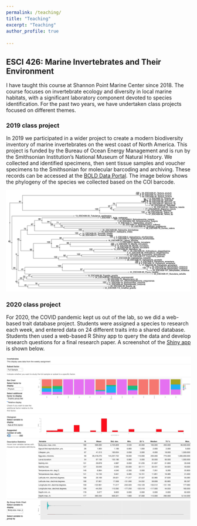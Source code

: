 ```yaml
---
permalink: /teaching/
title: "Teaching"
excerpt: "Teaching"
author_profile: true

---
```


## ESCI 426: Marine Invertebrates and Their Environment

I have taught this course at Shannon Point Marine Center since 2018. The course focuses on invertebrate ecology and diversity in local marine habitats, with a significant laboratory component devoted to species identification. For the past two years, we have undertaken class projects focused on different themes.

### 2019 class project

In 2019 we participated in a wider project to create a modern biodiversity inventory of marine invertebrates on the west coast of North America. This project is funded by the Bureau of Ocean Energy Management and is run by the Smithsonian Institution’s National Museum of Natural History. We collected and identified specimens, then sent tissue samples and voucher specimens to the Smithsonian for molecular barcoding and archiving. These records can be accessed at the [BOLD Data Portal](https://boldsystems.org/index.php/Public_BINSearch?searchtype=records). The image below shows the phylogeny of the species we collected based on the COI barcode.

![phylo](/images/phylo.png)

### 2020 class project

For 2020, the COVID pandemic kept us out of the lab, so we did a web-based trait database project. Students were assigned a species to research each week, and entered data on 24 different traits into a shared database. Students then used a web-based R Shiny app to query the data and develop research questions for a final research paper. A screenshot of the [Shiny app](https://esci426-inverts.shinyapps.io/invertswwu/?_ga=2.156777659.1258685733.1590265778-1896653379.1587772904) is shown below.

![phylo](/images/inverts_shiny.png)
